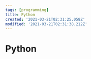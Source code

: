 ```yaml
---
tags: [programming]
title: Python
created: '2021-03-21T02:31:25.058Z'
modified: '2021-03-21T02:31:38.212Z'
---
```


# Python

